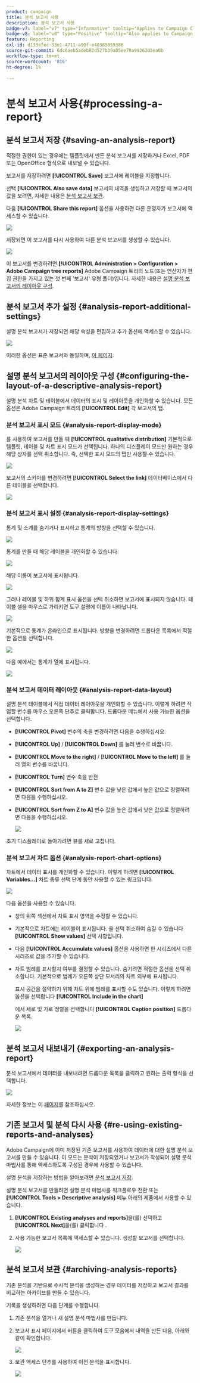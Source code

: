 ```yaml
---
product: campaign
title: 분석 보고서 사용
description: 분석 보고서 사용
badge-v7: label="v7" type="Informative" tooltip="Applies to Campaign Classic v7"
badge-v8: label="v8" type="Positive" tooltip="Also applies to Campaign v8"
feature: Reporting
exl-id: d133efec-33e1-4711-a90f-e40385059386
source-git-commit: 6dc6aeb5adeb82d527b39a05ee70a9926205ea0b
workflow-type: tm+mt
source-wordcount: '816'
ht-degree: 1%

---
```


# 분석 보고서 사용{#processing-a-report}



## 분석 보고서 저장 {#saving-an-analysis-report}

적절한 권한이 있는 경우에는 템플릿에서 만든 분석 보고서를 저장하거나 Excel, PDF 또는 OpenOffice 형식으로 내보낼 수 있습니다.

보고서를 저장하려면 **[!UICONTROL Save]** 보고서에 레이블을 지정합니다.

선택 **[!UICONTROL Also save data]** 보고서의 내역을 생성하고 저장할 때 보고서의 값을 보려면, 자세한 내용은 [분석 보고서 보관](#archiving-analysis-reports).

다음 **[!UICONTROL Share this report]** 옵션을 사용하면 다른 운영자가 보고서에 액세스할 수 있습니다.

![](assets/s_ncs_user_report_wizard_010.png)

저장되면 이 보고서를 다시 사용하여 다른 분석 보고서를 생성할 수 있습니다.

![](assets/s_ncs_user_report_wizard_08a.png)

이 보고서를 변경하려면 **[!UICONTROL Administration > Configuration > Adobe Campaign tree reports]** Adobe Campaign 트리의 노드(또는 연산자가 편집 권한을 가지고 있는 첫 번째 &#39;보고서&#39; 유형 폴더)입니다. 자세한 내용은 [설명 분석 보고서의 레이아웃 구성](#configuring-the-layout-of-a-descriptive-analysis-report).

## 분석 보고서 추가 설정 {#analysis-report-additional-settings}

설명 분석 보고서가 저장되면 해당 속성을 편집하고 추가 옵션에 액세스할 수 있습니다.

![](assets/s_ncs_user_report_wizard_08b.png)

이러한 옵션은 표준 보고서와 동일하며, [이 페이지](../../reporting/using/properties-of-the-report.md).

## 설명 분석 보고서의 레이아웃 구성 {#configuring-the-layout-of-a-descriptive-analysis-report}

설명 분석 차트 및 테이블에서 데이터의 표시 및 레이아웃을 개인화할 수 있습니다. 모든 옵션은 Adobe Campaign 트리의 **[!UICONTROL Edit]** 각 보고서의 탭.

### 분석 보고서 표시 모드 {#analysis-report-display-mode}

를 사용하여 보고서를 만들 때 **[!UICONTROL qualitative distribution]** 기본적으로 템플릿, 테이블 및 차트 표시 모드가 선택됩니다. 하나의 디스플레이 모드만 원하는 경우 해당 상자를 선택 취소합니다. 즉, 선택한 표시 모드의 탭만 사용할 수 있습니다.

![](assets/s_ncs_advuser_report_display_01.png)

보고서의 스키마를 변경하려면 **[!UICONTROL Select the link]** 데이터베이스에서 다른 테이블을 선택합니다.

![](assets/s_ncs_advuser_report_display_02.png)

### 분석 보고서 표시 설정 {#analysis-report-display-settings}

통계 및 소계를 숨기거나 표시하고 통계의 방향을 선택할 수 있습니다.

![](assets/s_ncs_advuser_report_display_05.png)

통계를 만들 때 해당 레이블을 개인화할 수 있습니다.

![](assets/s_ncs_advuser_report_display_06.png)

해당 이름이 보고서에 표시됩니다.

![](assets/s_ncs_advuser_report_display_07.png)

그러나 레이블 및 하위 합계 표시 옵션을 선택 취소하면 보고서에 표시되지 않습니다. 테이블 셀을 마우스로 가리키면 도구 설명에 이름이 나타납니다.

![](assets/s_ncs_advuser_report_display_08.png)

기본적으로 통계가 온라인으로 표시됩니다. 방향을 변경하려면 드롭다운 목록에서 적절한 옵션을 선택합니다.

![](assets/s_ncs_advuser_report_wizard_035a.png)

다음 예에서는 통계가 열에 표시됩니다.

![](assets/s_ncs_advuser_report_wizard_035.png)

### 분석 보고서 데이터 레이아웃 {#analysis-report-data-layout}

설명 분석 테이블에서 직접 데이터 레이아웃을 개인화할 수 있습니다. 이렇게 하려면 작업할 변수를 마우스 오른쪽 단추로 클릭합니다. 드롭다운 메뉴에서 사용 가능한 옵션을 선택합니다.

* **[!UICONTROL Pivot]** 변수의 축을 변경하려면 다음을 수행하십시오.
* **[!UICONTROL Up]** / **[!UICONTROL Down]** 를 눌러 변수로 바꿉니다.
* **[!UICONTROL Move to the right]** / **[!UICONTROL Move to the left]** 를 눌러 열의 변수를 바꿉니다.
* **[!UICONTROL Turn]** 변수 축을 반전
* **[!UICONTROL Sort from A to Z]** 변수 값을 낮은 값에서 높은 값으로 정렬하려면 다음을 수행하십시오.
* **[!UICONTROL Sort from Z to A]** 변수 값을 높은 값에서 낮은 값으로 정렬하려면 다음을 수행하십시오.

   ![](assets/s_ncs_advuser_report_wizard_016.png)

초기 디스플레이로 돌아가려면 뷰를 새로 고칩니다.

### 분석 보고서 차트 옵션 {#analysis-report-chart-options}

차트에서 데이터 표시를 개인화할 수 있습니다. 이렇게 하려면 **[!UICONTROL Variables...]** 차트 종류 선택 단계 동안 사용할 수 있는 링크입니다.

![](assets/s_ncs_advuser_report_wizard_3c.png)

다음 옵션을 사용할 수 있습니다.

* 창의 위쪽 섹션에서 차트 표시 영역을 수정할 수 있습니다.
* 기본적으로 차트에는 레이블이 표시됩니다. 을 선택 취소하여 숨길 수 있습니다 **[!UICONTROL Show values]** 선택 사항입니다.
* 다음 **[!UICONTROL Accumulate values]** 옵션을 사용하면 한 시리즈에서 다른 시리즈로 값을 추가할 수 있습니다.
* 차트 범례를 표시할지 여부를 결정할 수 있습니다. 숨기려면 적절한 옵션을 선택 취소합니다. 기본적으로 범례가 오른쪽 상단 모서리의 차트 외부에 표시됩니다.

   표시 공간을 절약하기 위해 차트 위에 범례를 표시할 수도 있습니다. 이렇게 하려면 옵션을 선택합니다 **[!UICONTROL Include in the chart]**

   에서 세로 및 가로 정렬을 선택합니다 **[!UICONTROL Caption position]** 드롭다운 목록.

   ![](assets/s_ncs_advuser_report_wizard_3d.png)

## 분석 보고서 내보내기 {#exporting-an-analysis-report}

분석 보고서에서 데이터를 내보내려면 드롭다운 목록을 클릭하고 원하는 출력 형식을 선택합니다.

![](assets/s_ncs_user_report_wizard_09.png)

자세한 정보는 이 [페이지](../../reporting/using/actions-on-reports.md)를 참조하십시오.

## 기존 보고서 및 분석 다시 사용 {#re-using-existing-reports-and-analyses}

Adobe Campaign에 이미 저장된 기존 보고서를 사용하여 데이터에 대한 설명 분석 보고서를 만들 수 있습니다. 이 모드는 분석이 저장되었거나 보고서가 작성되어 설명 분석 마법사를 통해 액세스하도록 구성된 경우에 사용할 수 있습니다.

설명 분석을 저장하는 방법을 알아보려면 [분석 보고서 저장](#saving-an-analysis-report).

설명 분석 보고서를 만들려면 설명 분석 마법사를 워크플로우 전환 또는 **[!UICONTROL Tools > Descriptive analysis]** 메뉴 아래의 제품에서 사용할 수 있습니다.

1. **[!UICONTROL Existing analyses and reports]**&#x200B;을(를) 선택하고 **[!UICONTROL Next]**&#x200B;을(를) 클릭합니다 .
1. 사용 가능한 보고서 목록에 액세스할 수 있습니다. 생성할 보고서를 선택합니다.

   ![](assets/s_ncs_user_report_wizard_01.png)

## 분석 보고서 보관 {#archiving-analysis-reports}

기존 분석을 기반으로 수사적 분석을 생성하는 경우 데이터를 저장하고 보고서 결과를 비교하는 아카이브를 만들 수 있습니다.

기록을 생성하려면 다음 단계를 수행합니다.

1. 기존 분석을 열거나 새 설명 분석 마법사를 만듭니다.
1. 보고서 표시 페이지에서 버튼을 클릭하여 도구 모음에서 내역을 만든 다음, 아래와 같이 확인합니다.

   ![](assets/reporting_descriptive_historize_icon.png)

1. 보관 액세스 단추를 사용하여 이전 분석을 표시합니다.

   ![](assets/reporting_descriptive_historize_access.png)
